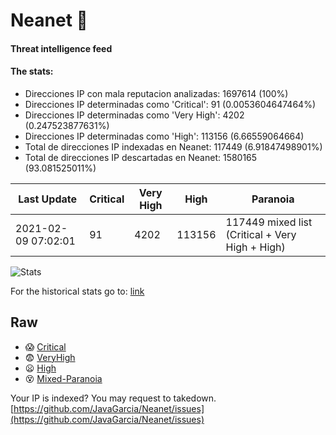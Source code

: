 # Neanet :hocho:
#### Threat intelligence feed
#### The stats:

- Direcciones IP con mala reputacion analizadas: 1697614 (100%)
- Direcciones IP determinadas como 'Critical':  91 (0.0053604647464%)
- Direcciones IP determinadas como 'Very High':  4202 (0.247523877631%)
- Direcciones IP determinadas como 'High':  113156 (6.66559064664)
- Total de direcciones IP indexadas en Neanet:  117449 (6.91847498901%)
- Total de direcciones IP descartadas en Neanet:  1580165 (93.081525011%)

| Last Update | Critical | Very High | High | Paranoia |
| --- | --- | --- | --- | --- |
| 2021-02-09 07:02:01 | 91 | 4202 | 113156 | 117449 mixed list (Critical + Very High + High)|

![Stats](https://docs.google.com/spreadsheets/d/e/2PACX-1vSnaNMIXVabIpDJjufMlzH7poXnshF3mgd8Is1g9ytUEzVsP5my4Trn8f-xkoLLQ38xpL3HtmUexLo6/pubchart?oid=501124687&format=image)

For the historical stats go to: [link](/stats.csv)
## Raw
- :scream: [Critical](https://raw.githubusercontent.com/JavaGarcia/Neanet/master/blacklists/neanet_critical.txt)
- :fearful: [VeryHigh](https://raw.githubusercontent.com/JavaGarcia/Neanet/master/blacklists/neanet_veryHigh.txtt)
- :frowning: [High](https://raw.githubusercontent.com/JavaGarcia/Neanet/master/blacklists/neanet_high.txt)
- :dizzy_face: [Mixed-Paranoia](https://raw.githubusercontent.com/JavaGarcia/Neanet/master/blacklists/neanet_all.txt)


Your IP is indexed? You may request to takedown. [https://github.com/JavaGarcia/Neanet/issues](https://github.com/JavaGarcia/Neanet/issues)




































































































































































































































































































































































































































































































































































































































































































































































































































































































































































































































































































































































































































































































































































































































































































































































































































































































































































































































































































































































































































































































































































































































































































































































































































































































































































































































































































































































































































































































































































































































































































































































































































































































































































































































































































































































































































































































































































































































































































































































































































































































































































































































